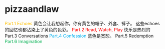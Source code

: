 # pizzaandlaw


<font color="#ffc000">Part.1 Echoes</font>
黄色会让我想起你，你有黄色的帽子、外套、裤子。
这些echoes的回忆也都沾染上了黄色的色彩。
<font color="#ff0000">Part.2 Read, Watch, Play</font>
快乐是热烈的
Part.3 Conversations
<font color="#00b0f0">Part.4 Confession</font>
蓝色是宽恕。
Part.5 Redemption
<font color="#00b050">Part.6 Imagination</font>
